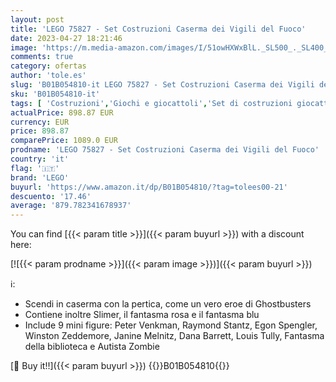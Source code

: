 ```yaml
---
layout: post
title: 'LEGO 75827 - Set Costruzioni Caserma dei Vigili del Fuoco'
date: 2023-04-27 18:21:46
image: 'https://m.media-amazon.com/images/I/51owHXWxBlL._SL500_._SL400_.jpg'
comments: true
category: ofertas
author: 'tole.es'
slug: 'B01B054810-it LEGO 75827 - Set Costruzioni Caserma dei Vigili del Fuoco'
sku: 'B01B054810-it'
tags: [ 'Costruzioni','Giochi e giocattoli','Set di costruzioni giocattolo','lego','🇮🇹', ]
actualPrice: 898.87 EUR
currency: EUR
price: 898.87
comparePrice: 1089.0 EUR
prodname: 'LEGO 75827 - Set Costruzioni Caserma dei Vigili del Fuoco'
country: 'it'
flag: '🇮🇹'
brand: 'LEGO'
buyurl: 'https://www.amazon.it/dp/B01B054810/?tag=tolees00-21'
descuento: '17.46'
average: '879.782341678937'
---
```


You can find [{{< param title >}}]({{< param buyurl >}}) with a discount here:

[![{{< param prodname >}}]({{< param image >}})]({{< param buyurl >}})

ℹ️:

- Scendi in caserma con la pertica, come un vero eroe di Ghostbusters
- Contiene inoltre Slimer, il fantasma rosa e il fantasma blu
- Include 9 mini figure: Peter Venkman, Raymond Stantz, Egon Spengler, Winston Zeddemore, Janine Melnitz, Dana Barrett, Louis Tully, Fantasma della biblioteca e Autista Zombie

[🛒 Buy it!!]({{< param buyurl >}})
{{<world>}}B01B054810{{</world>}}
